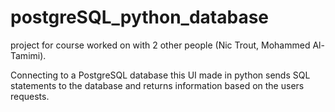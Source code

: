 # postgreSQL_python_database

project for course worked on with 2 other people (Nic Trout, Mohammed Al-Tamimi).


Connecting to a PostgreSQL database this UI made in python sends SQL statements to the database and returns information based on the users requests.
